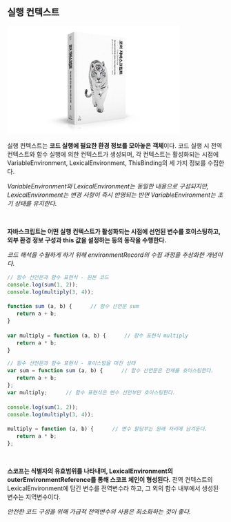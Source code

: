 ## 실행 컨텍스트

<img src="./img/book_img.jpg" width="400" height="250"/>

<br/>

실행 컨텍스트는 **코드 실행에 필요한 환경 정보를 모아놓은 객체**이다.
코드 실행 시 전역 컨텍스트와 함수 실행에 의한 컨텍스트가 생성되며, 각 컨텍스트는 활성화되는 시점에 VariableEnvironment, LexicalEnvironment, ThisBinding의 세 가지 정보를 수집한다.

*VariableEnvironment와 LexicalEnvironment는 동일한 내용으로 구성되지만, LexicalEnvironment는 변경 사항이 즉시 반영되는 반면 VariableEnvironment는 초기 상태를 유지한다.*

<br/>

**자바스크립트는 어떤 실행 컨텍스트가 활성화되는 시점에 선언된 변수를 호이스팅하고, 외부 환경 정보 구성과 this 값을 설정하는 등의 동작을 수행한다.**

*코드 해석을 수월하게 하기 위해 environmentRecord의 수집 과정을 추상화한 개념이다.*

```javascript
// 함수 선언문과 함수 표현식 - 원본 코드
console.log(sum(1, 2));
console.log(multiply(3, 4));

function sum (a, b) {      // 함수 선언문 sum
   return a + b;
}

var multiply = function (a, b) {      // 함수 표현식 multiply
   return a * b;
}
```

```javascript
// 함수 선언문과 함수 표현식 - 호이스팅을 마친 상태
var sum = function sum (a, b) {      // 함수 선언문은 전체를 호이스팅한다.
   return a + b;
};
var multiply;      // 함수 표현식은 변수 선언부만 호이스팅한다.

console.log(sum(1, 2));
console.log(multiply(3, 4));

multiply = function (a, b) {      // 변수 할당부는 원래 자리에 남겨둔다.
   return a * b;
};
```

<br/>

**스코프는 식별자의 유효범위를 나타내며, LexicalEnvironment의 outerEnvironmentReference를 통해 스코프 체인이 형성된다.** 전역 컨텍스트의 LexicalEnvironment에 담긴 변수를 전역변수라 하고, 그 외의 함수 내부에서 생성된 변수는 지역변수이다.

*안전한 코드 구성을 위해 가급적 전역변수의 사용은 최소화하는 것이 좋다.*